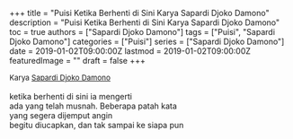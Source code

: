 +++
title = "Puisi Ketika Berhenti di Sini Karya Sapardi Djoko Damono"
description = "Puisi Ketika Berhenti di Sini Karya Sapardi Djoko Damono"
toc = true
authors = ["Sapardi Djoko Damono"]
tags = ["Puisi", "Sapardi Djoko Damono"]
categories = ["Puisi"]
series = ["Sapardi Djoko Damono"]
date = 2019-01-02T09:00:00Z
lastmod = 2019-01-02T09:00:00Z
featuredImage = ""
draft = false
+++

<div style="text-align: justify;">
<div style="font-size: small;">Karya <a href="/authors/sapardi-djoko-damono/" target="_blank">Sapardi Djoko Damono</a></div><br />
ketika berhenti di sini ia mengerti<br />ada yang telah musnah. Beberapa patah kata<br />yang segera dijemput angin<br />begitu diucapkan, dan tak sampai ke siapa pun</div>
